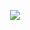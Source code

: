<p align="center">
  <p align="center">
    <img src="https://discord.c99.nl/widget/theme-1/797222948800954460.png"/>
  </p>
</p>
